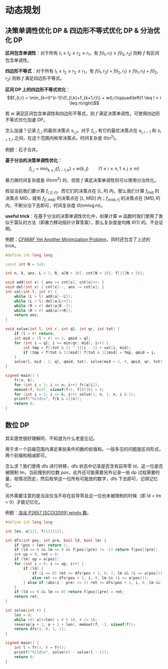 # 动态规划
## 决策单调性优化 DP & 四边形不等式优化 DP & 分治优化 DP
**区间包含单调性**：对于所有 $l_1 \le l_2 \le r_2 \le r_1$，有 $f(l_1,r_1) \ge f(l_2,r_2)$ 则称 $f$ 有区间包含单调性。

**四边形不等式**：对于所有 $l_1 \le l_2 \le r_2 \le r_1$，有 $f(l_1,r_2)+f(l_2,r_1) \le f(l_1,r_1)+f(l_2,r_2)$ 则称 $f$ 满足四边形不等式。

**区间 DP 上的四边形不等式优化**：
$$f_{l,r} = \min_{k=l}^{r-1}\{f_{l,k}+f_{k+1,r}\} + w(l,r)\qquad\left(1 \leq l < r \leq n\right)$$

若 $w$ 满足区间包含单调性和四边形不等式，则 $f$ 满足决策单调性，可使用四边形不等式优化加速 DP。

怎么加速？记录 $f_{i,j}$ 的最优决策点 $s_{i,j}$。对于 $f_{l,r}$ 有它的最优决策点在 $s_{l,r-1}$ 和 $s_{l+1,r}$ 之间，在这个范围内枚举决策点。时间复杂度 $\Theta(n^2)$。

例题：石子合并。

**基于分治的决策单调性优化**：
$$f_{i,j} = \min_{k \leq j}\{f_{i-1,k}\} + w(k,j)\qquad\left(1 \leq i \leq n,1 \leq j \leq m\right)$$

暴力做时间复杂度是 $\Theta(nm^2)$ 的，但若 $f$ 满足决策单调性则可以使用分治优化。

假设当前我们要计算 $f_{i,[l,r]}$，而它们的决策点在 $[L,R]$ 内，那么我们计算 $f_{\text{mid}}$ 的决策点 $\text{MID}$，就有 $f_{[l,\text{mid})}$ 的决策点在 $[L,\text{MID}]$ 内；$f_{(\text{mid},r]}$ 的决策点在 $[\text{MID},R]$ 内，不断分治下去即可，时间复杂度 $\Theta(nm \log m)$。

**useful trick**：在基于分治的决策单调性优化中，如果计算 $w$ 函数时我们使用了类似于莫队的方法（即暴力移动指针计算答案），那么复杂度是均摊 $\Theta(1)$ 的。不会证明。

例题：[CF868F Yet Another Minimization Problem](https://www.luogu.com.cn/problem/CF868F)，同时还包含了上述的 trick。

```cpp
#define int long long

const int N = 1e5;

int n, k, ans, L = 1, R, a[N + 10], cnt[N + 10], f[2][N + 10];

void add(int x) { ans += cnt[x], cnt[x]++; }
void del(int x) { cnt[x]--, ans -= cnt[x]; }
int val(int l, int r) {
    while (L > l) add(a[--L]);
    while (L < l) del(a[L++]);
    while (R > r) del(a[R--]);
    while (R < r) add(a[++R]);
    return ans;
}

void solve(int l, int r, int ql, int qr, int tot) {
    if (l > r) return;
    int mid = (l + r) >> 1, qmid = ql;
    for (int i = ql; i <= min(qr, mid); i++) {
        int tmp = f[(tot & 1) ^ 1][i - 1] + val(i, mid);
        if (tmp < f[tot & 1][mid]) f[tot & 1][mid] = tmp, qmid = i;
    }
    solve(l, mid - 1, ql, qmid, tot), solve(mid + 1, r, qmid, qr, tot);
}

signed main() {
    fr(n, k);
    for (int i = 1; i <= n; i++) fr(a[i]);
    memset(f, 0x3f, sizeof(f)), f[0][0] = 0;
    for (int i = 1; i <= k; i++) solve(1, n, 1, n, i & 1);
    printf("%lld\n", f[k & 1][n]);
    return 0;
}
```

## 数位 DP
其实感觉很好理解阿，不知道为什么老是忘记。

用于求一个前缀范围内满足某些条件的数的权值和。一般多见的问题是区间形式，两个前缀和相减即可。

怎么求？我们使用 dfs 进行转移，dfs 状态中记录是否含有前导零 ld，这一位是否被限制 lm，当前搜到的位数 $pos$，此外还可能需要另外记录一些 dp 过程需要的量，视情况而定，然后枚举这一位所有可能放的数字，dfs 下去即可，记得记忆化。

另外需要注意的是当且仅当不存在前导零且这一位也未被限制的时候（即 ld = lm = 0）才能记忆化。

例题：[洛谷 P2657 [SCOI2009] windy 数](https://www.luogu.com.cn/problem/P2657)。

```cpp
#define int long long

int len, a[12], f[12][12];

int dfs(int pos, int pre, bool ld, bool lm) {
    if (pos > len) return 1;
    if (ld == 0 && lm == 0 && f[pos][pre] != -1) return f[pos][pre];
    int up = 9, ret = 0;
    if (lm) up = a[pos];
    for (int i = 0; i <= up; i++) {
        if (ld) {
            if (i == 0) ret += dfs(pos + 1, 0, 1, lm && (i == a[pos]));
            else ret += dfs(pos + 1, i, 0, lm && (i == a[pos]));
        } else if (abs(i - pre) >= 2) ret += dfs(pos + 1, i, 0, lm && (i == a[pos]));
    }
    if (ld == 0 && lm == 0) return f[pos][pre] = ret;
    return ret;
}

int solve(int r) {
    len = 0;
    while (r) a[++len] = r % 10, r /= 10;
    reverse(a + 1, a + 1 + len), memset(f, -1, sizeof(f));
    return dfs(1, 0, 1, 1);
}

signed main() {
    int l = fr(), r = fr();
    printf("%lld\n", solve(r) - solve(l - 1));
    return 0;
}
```